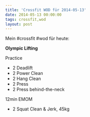 ```yaml
---
title: 'Crossfit WOD für 2014-05-13'
date: 2014-05-13 00:00:00 
tags: crossfit,wod
layout: post
---
```

Mein #crossfit #wod für heute:

**Olympic Lifting**

Practice

* 2 Deadlift
* 2 Power Clean
* 2 Hang Clean
* 2 Press
* 2 Press behind-the-neck

12min EMOM

* 2 Squat Clean & Jerk, 45kg

